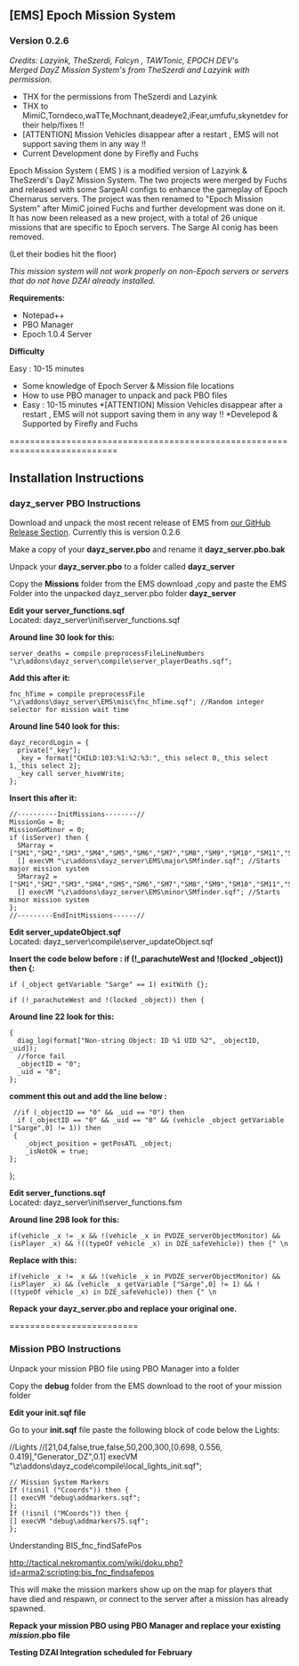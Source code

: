 ## [EMS] Epoch Mission System 
### Version 0.2.6 

_Credits: Lazyink, TheSzerdi, Falcyn , TAWTonic, EPOCH DEV's<br>
Merged DayZ Mission System's from TheSzerdi and Lazyink with permission._

* THX for the permissions from TheSzerdi and Lazyink 
* THX to MimiC,Torndeco,waTTe,Mochnant,deadeye2,iFear,umfufu,skynetdev for their help/fixes !!
* [ATTENTION] Mission Vehicles disappear after a restart , EMS will not support saving them in any way !!
* Current Development done by Firefly and Fuchs

Epoch Mission System ( EMS ) is a modified version of Lazyink & TheSzerdi's DayZ Mission System. The two projects were merged by Fuchs and released with some SargeAI configs to enhance the gameplay of Epoch Chernarus servers. The project was then renamed to "Epoch Mission System" after MimiC joined Fuchs and further development was done on it. It has now been released as a new project, with a total of 26 unique missions that are specific to Epoch servers.
The Sarge AI conig has been removed.

(Let their bodies hit the floor)

_This mission system will not work properly on non-Epoch servers or servers that do not have DZAI already installed._

**Requirements:**

* Notepad++
* PBO Manager
* Epoch 1.0.4 Server

**Difficulty**

Easy : 10-15 minutes

* Some knowledge of Epoch Server & Mission file locations
* How to use PBO manager to unpack and pack PBO files
* Easy : 10-15 minutes
*[ATTENTION] Mission Vehicles disappear after a restart , EMS will not support saving them in any way !!
*Develepod & Supported by Firefly and Fuchs

===========================================================================

## Installation Instructions
### dayz_server PBO Instructions

Download and unpack the most recent release of EMS from <a href="https://github.com/TheFuchs/Epoch-Mission-System--EMS-/releases">our GitHub Release Section</a>. Currently this is version 0.2.6

Make a copy of your <b>dayz_server.pbo</b> and rename it <b>dayz_server.pbo.bak</b>

Unpack your <b>dayz_server.pbo</b> to a folder called <b>dayz_server</b>

Copy the <b>Missions</b> folder from the EMS download ,copy and paste the EMS Folder into the unpacked dayz_server.pbo folder <b>dayz_server</b>


<b>Edit your server_functions.sqf</b><br>Located: dayz_server\init\server_functions.sqf<br>

<b>Around line 30 look for this:</b>

    server_deaths = compile preprocessFileLineNumbers "\z\addons\dayz_server\compile\server_playerDeaths.sqf";

<b>Add this after it:</b>

    fnc_hTime = compile preprocessFile "\z\addons\dayz_server\EMS\misc\fnc_hTime.sqf"; //Random integer selector for mission wait time

<b>Around line 540 look for this:</b>
	

    dayz_recordLogin = {
      private["_key"];
      _key = format["CHILD:103:%1:%2:%3:",_this select 0,_this select 1,_this select 2];
      _key call server_hiveWrite;
    };


<b>Insert this after it:</b>
	

    //----------InitMissions--------//
    MissionGo = 0;
    MissionGoMinor = 0;
    if (isServer) then { 
      SMarray = ["SM1","SM2","SM3","SM4","SM5","SM6","SM7","SM8","SM9","SM10","SM11","SM12","SM13"];
      [] execVM "\z\addons\dayz_server\EMS\major\SMfinder.sqf"; //Starts major mission system
      SMarray2 = ["SM1","SM2","SM3","SM4","SM5","SM6","SM7","SM8","SM9","SM10","SM11","SM12","SM13"];
      [] execVM "\z\addons\dayz_server\EMS\minor\SMfinder.sqf"; //Starts minor mission system
    };
    //---------EndInitMissions------//

	
<b>Edit server_updateObject.sqf</b><br>Located: dayz_server\compile\server_updateObject.sqf


<b>Insert the code below before : if (!_parachuteWest and !(locked _object)) then {:</b>

    if (_object getVariable "Sarge" == 1) exitWith {};

    if (!_parachuteWest and !(locked _object)) then {

<b>Around line 22 look for this:</b>

    { 
      diag_log(format["Non-string Object: ID %1 UID %2", _objectID, _uid]);
      //force fail
      _objectID = "0";
      _uid = "0";
    };
    
   <b>comment this out and add the line below :</b>
   
	 //if (_objectID == "0" && _uid == "0") then
	  if (_objectID == "0" && _uid == "0" && (vehicle _object getVariable ["Sarge",0] != 1)) then
	 {
		_object_position = getPosATL _object;
    	_isNotOk = true;
	};
};

<b>Edit server_functions.sqf</b><br>Located: dayz_server\init\server_functions.fsm

<b>Around line 298 look for this:</b>

    if(vehicle _x != _x && !(vehicle _x in PVDZE_serverObjectMonitor) && (isPlayer _x) && !((typeOf vehicle _x) in DZE_safeVehicle)) then {" \n

<b>Replace with this:</b>

    if(vehicle _x != _x && !(vehicle _x in PVDZE_serverObjectMonitor) && (isPlayer _x) && (vehicle _x getVariable ["Sarge",0] != 1) && !((typeOf vehicle _x) in DZE_safeVehicle)) then {" \n

<b>Repack your dayz_server.pbo and replace your original one.</b>

=========================

### Mission PBO Instructions

Unpack your mission PBO file using PBO Manager into a folder

Copy the <b>debug</b> folder from the EMS download to the root of your mission folder

<b>Edit your init.sqf file</b>

Go to your <b>init.sqf</b> file paste the following block of code below the Lights:

   //Lights
   //[21,04,false,true,false,50,200,300,[0.698, 0.556, 0.419],"Generator_DZ",0.1] execVM "\z\addons\dayz_code\compile\local_lights_init.sqf";

    // Mission System Markers
	If (!isnil ("Ccoords")) then {
    [] execVM "debug\addmarkers.sqf";
    };
    If (!isnil ("MCoords")) then {
    [] execVM "debug\addmarkers75.sqf";
    };
	


Understanding  BIS_fnc_findSafePos

http://tactical.nekromantix.com/wiki/doku.php?id=arma2:scripting:bis_fnc_findsafepos

This will make the mission markers show up on the map for players that have died and respawn, or connect to the server after a mission has already spawned.

<b>Repack your mission PBO using PBO Manager and replace your existing _mission_.pbo file</b>

<b>Testing DZAI Integration scheduled for February</b>

